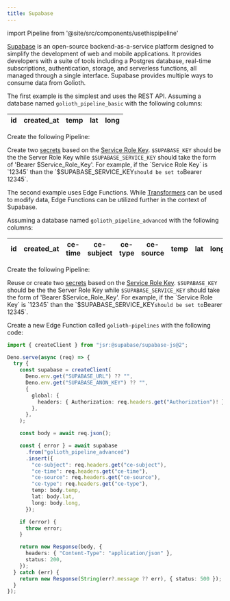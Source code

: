 ```yaml
---
title: Supabase
---
```


import Pipeline from '@site/src/components/usethispipeline'

[Supabase](https://supabase.com/) is an open-source backend-as-a-service
platform designed to simplify the development of web and mobile applications. It
provides developers with a suite of tools including a Postgres database,
real-time subscriptions, authentication, storage, and serverless functions, all
managed through a single interface. Supabase provides multiple ways to consume
data from Golioth.

The first example is the simplest and uses the REST API. Assuming a database
named `golioth_pipeline_basic` with the following columns:

| id | created_at | temp | lat | long |
| -- | ---------- | ---- | --- | ---- |

Create the following Pipeline:

<Pipeline link='https://console.golioth.dev/pipeline?name=Supabase%20Edge%20Function%20Example&pipeline=c3RlcHM6CiAgLSBuYW1lOiBzdGVwMAogICAgZGVzdGluYXRpb246CiAgICAgIHR5cGU6IHdlYmhvb2sKICAgICAgdmVyc2lvbjogdjEKICAgICAgcGFyYW1ldGVyczoKICAgICAgICB1cmw6IGh0dHBzOi8vcmdnY3Fvc2x0cW9wY3d0d3doa2Muc3VwYWJhc2UuY28vZnVuY3Rpb25zL3YxL2dvbGlvdGgtcGlwZWxpbmUKICAgICAgICBoZWFkZXJzOgogICAgICAgICAgQXV0aG9yaXphdGlvbjogJFNVUEFCQVNFX0FVVEhfSEVBREVSCiAgICAgICAgICBhcGlrZXk6ICRTVVBBQkFTRV9BUElfS0VZCg=='/>

Create two [secrets](/data-routing/secrets) based on the
[Service Role Key](https://supabase.com/docs/guides/api/api-keys#the-servicerole-key).
`$SUPABASE_KEY` should be the the Server Role Key while `$SUPABASE_SERVICE_KEY`
should take the form of 'Bearer
$Service_Role_Key'. For example, if the `Service Role Key` is `12345` than the `$SUPABASE_SERVICE_KEY`should be set to`Bearer
12345`.

The second example uses Edge Functions. While
[Transformers](/data-routing/transformers) can be used to modify data, Edge
Functions can be utilized further in the context of Supabase.

Assuming a database named `golioth_pipeline_advanced` with the following
columns:

| id | created_at | ce-time | ce-subject | ce-type | ce-source | temp | lat | long |
| -- | ---------- | ------- | ---------- | ------- | --------- | ---- | --- | ---- |

Create the following Pipeline:

<Pipeline link='https://console.golioth.dev/pipeline?name=Supabase%20Edge%20Function%20Example&pipeline=c3RlcHM6CiAgLSBuYW1lOiBzdGVwMAogICAgZGVzdGluYXRpb246CiAgICAgIHR5cGU6IHdlYmhvb2sKICAgICAgdmVyc2lvbjogdjEKICAgICAgcGFyYW1ldGVyczoKICAgICAgICB1cmw6IGh0dHBzOi8vcmdnY3Fvc2x0cW9wY3d0d3doa2Muc3VwYWJhc2UuY28vZnVuY3Rpb25zL3YxL2dvbGlvdGgtcGlwZWxpbmUKICAgICAgICBoZWFkZXJzOgogICAgICAgICAgQXV0aG9yaXphdGlvbjogJFNVUEFCQVNFX0FVVEhfSEVBREVSCiAgICAgICAgICBhcGlrZXk6ICRTVVBBQkFTRV9BUElfS0VZCg=='/>

Reuse or create two [secrets](/data-routing/secrets) based on the
[Service Role Key](https://supabase.com/docs/guides/api/api-keys#the-servicerole-key).
`$SUPABASE_KEY` should be the the Server Role Key while `$SUPABASE_SERVICE_KEY`
should take the form of 'Bearer
$Service_Role_Key'. For example, if the `Service Role Key` is `12345` than the `$SUPABASE_SERVICE_KEY`should be set to`Bearer
12345`.

Create a new Edge Function called `golioth-pipelines` with the following code:

```ts
import { createClient } from "jsr:@supabase/supabase-js@2";

Deno.serve(async (req) => {
  try {
    const supabase = createClient(
      Deno.env.get("SUPABASE_URL") ?? "",
      Deno.env.get("SUPABASE_ANON_KEY") ?? "",
      {
        global: {
          headers: { Authorization: req.headers.get("Authorization")! },
        },
      },
    );

    const body = await req.json();

    const { error } = await supabase
      .from("golioth_pipeline_advanced")
      .insert({
        "ce-subject": req.headers.get("ce-subject"),
        "ce-time": req.headers.get("ce-time"),
        "ce-source": req.headers.get("ce-source"),
        "ce-type": req.headers.get("ce-type"),
        temp: body.temp,
        lat: body.lat,
        long: body.long,
      });

    if (error) {
      throw error;
    }

    return new Response(body, {
      headers: { "Content-Type": "application/json" },
      status: 200,
    });
  } catch (err) {
    return new Response(String(err?.message ?? err), { status: 500 });
  }
});
```
